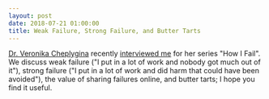 ```yaml
---
layout: post
date: 2018-07-21 01:00:00
title: Weak Failure, Strong Failure, and Butter Tarts
---
```


[Dr. Veronika Cheplygina](https://veronikach.com/) recently
[interviewed me](https://veronikach.com/how-i-fail/how-i-fail-greg-wilson-phd93-computer-science/)
for her series "How I Fail".
We discuss weak failure ("I put in a lot of work and nobody got much out of it"),
strong failure ("I put in a lot of work and did harm that could have been avoided"),
the value of sharing failures online,
and butter tarts;
I hope you find it useful.
